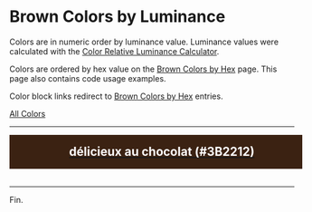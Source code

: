 <!--suppress HtmlUnknownTarget -->
<style>
  div.color-block {
    text-align: center;
  }

  .color-block {
    width: 100%;
    margin: 0;
    padding: 0.5em;
  }

  .black-pass {
    color: black;
  }

  .white-pass {
    color: white;
  }
</style>

# Brown Colors by Luminance

Colors are in numeric order by luminance value. Luminance values were calculated with the
<a href="https://contrastchecker.online/color-relative-luminance-calculator" target="_blank" rel="noopener noreferrer">Color Relative Luminance Calculator</a>.

Colors are ordered by hex value on the [Brown Colors by Hex](./brown-colors-by-hex.md) page.
This page also contains code usage examples.

Color block links redirect to [Brown Colors by Hex](./brown-colors-by-hex.md) entries.

[All Colors](../all-colors.md)

----

<!-- luminance: 0.021175342 -->
<div class="color-block" style="background: #3B2212;">
  <a href="./brown-colors-by-hex.html#délicieux-au-chocolat-3b2212">
    <h2 class="color-block white-pass">délicieux au chocolat (#3B2212)</h2>
  </a>
</div>
<br/> <!-- only after last entry -->

----

Fin.
